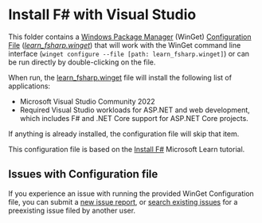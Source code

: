# Install F# with Visual Studio

This folder contains a [Windows Package Manager](https://learn.microsoft.com/windows/package-manager/winget/) (WinGet) [Configuration File](https://learn.microsoft.com/windows/package-manager/configuration/) ([_learn_fsharp.winget_](./learn_fsharp.winget)) that will work with the WinGet command line interface (`winget configure --file [path: learn_fsharp.winget]`) or can be run directly by double-clicking on the file.

When run, the [learn_fsharp.winget](./learn_fsharp.winget) file will install the following list of applications:

- Microsoft Visual Studio Community 2022
- Required Visual Studio workloads for ASP.NET and web development, which includes F# and .NET Core support for ASP.NET Core projects.

If anything is already installed, the configuration file will skip that item.

This configuration file is based on the [Install F#](https://learn.microsoft.com/en-us/dotnet/fsharp/get-started/install-fsharp) Microsoft Learn tutorial.

## Issues with Configuration file

If you experience an issue with running the provided WinGet Configuration file, you can submit a [new issue report](https://github.com/microsoft/winget-dsc/issues/new/choose), or [search existing issues](https://github.com/microsoft/winget-dsc/issues) for a preexisting issue filed by another user.

